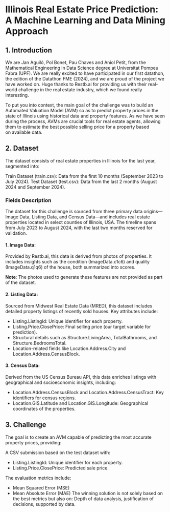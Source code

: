 # Illinois Real Estate Price Prediction: A Machine Learning and Data Mining Approach

## 1. Introduction
We are Jan Aguiló, Pol Bonet, Pau Chaves and Aniol Petit, from the Mathematical Engineering in Data Science degree at Universitat Pompeu Fabra (UPF). We are really excited to have participated in our first datathon, the edition of the Datathon FME (2024), and we are proud of the project we have worked on. Huge thanks to Restb.ai for providing us with their real-world challenge in the real estate industry, which we found really interesting.

To put you into context, the main goal of the challenge was to build an Automated Valuation Model (AVM) so as to predict property prices in the state of Illinois using historical data and property features. As we have seen during the process, AVMs are crucial tools for real estate agents, allowing them to estimate the best possible selling price for a property based on available data.

## 2. Dataset
The dataset consists of real estate properties in Illinois for the last year, segmented into:

Train Dataset (train.csv): Data from the first 10 months (September 2023 to July 2024).
Test Dataset (test.csv): Data from the last 2 months (August 2024 and September 2024).

### Fields Description

The dataset for this challenge is sourced from three primary data origins—Image Data, Listing Data, and Census Data—and includes real estate properties located in select counties of Illinois, USA. The timeline spans from July 2023 to August 2024, with the last two months reserved for validation.

#### 1. Image Data:

Provided by Restb.ai, this data is derived from photos of properties.
It includes insights such as the condition (ImageData.c1c6) and quality (ImageData.q1q6) of the house, both summarized into scores.

**Note**: The photos used to generate these features are not provided as part of the dataset.

#### 2. Listing Data:

Sourced from Midwest Real Estate Data (MRED), this dataset includes detailed property listings of recently sold houses.
Key attributes include:
- Listing.ListingId: Unique identifier for each property.
- Listing.Price.ClosePrice: Final selling price (our target variable for prediction).
- Structural details such as Structure.LivingArea, TotalBathrooms, and Structure.BedroomsTotal.
- Location-related fields like Location.Address.City and Location.Address.CensusBlock.
#### 3. Census Data:

Derived from the US Census Bureau API, this data enriches listings with geographical and socioeconomic insights, including:
- Location.Address.CensusBlock and Location.Address.CensusTract: Key identifiers for census regions.
- Location.GIS.Latitude and Location.GIS.Longitude: Geographical coordinates of the properties.


## 3. Challenge
The goal is to create an AVM capable of predicting the most accurate property prices, providing:

A CSV submission based on the test dataset with:
- Listing.ListingId: Unique identifier for each property.
- Listing.Price.ClosePrice: Predicted sale price.
  
The evaluation metrics include:
- Mean Squared Error (MSE)
- Mean Absolute Error (MAE)
The winning solution is not solely based on the best metrics but also on:
Depth of data analysis, justification of decisions, supported by data.










